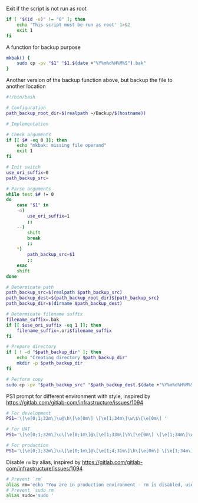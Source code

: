 Exit if the script is not run as root

```sh
if [ "$(id -u)" != "0" ]; then
	echo 'This script must be run as root' 1>&2
	exit 1
fi
```

A function for backup purpose

```sh
mkbak() {
	sudo cp -pv "$1" "$1.$(date +"%Y%m%d%H%M%S").bak"
}
```

Another version of the backup function above, but backup the file to another location

```sh
#!/bin/bash

# Configuration
path_backup_root_dir=$(realpath ~/Backup/$(hostname))

# Implementation

# Check arguments
if [[ $# -eq 0 ]]; then
	echo "mkbak: missing file operand"
	exit 1
fi

# Init switch
use_ori_suffix=0
path_backup_src=

# Parse arguments
while test $# != 0
do
	case "$1" in
	-o)
		use_ori_suffix=1
		;;
	--)
		shift
		break
		;;
	*)
		path_backup_src=$1
		;;
	esac
	shift
done

# Determinate path
path_backup_src=$(realpath $path_backup_src)
path_backup_dest=${path_backup_root_dir}${path_backup_src}
path_backup_dir=$(dirname $path_backup_dest)

# Determinate filename suffix
filename_suffix=.bak
if [[ $use_ori_suffix -eq 1 ]]; then
	filename_suffix=.ori$filename_suffix
fi

# Prepare directory
if [ ! -d "$path_backup_dir" ]; then
	echo "Creating directory $path_backup_dir"
	mkdir -p $path_backup_dir
fi

# Perform copy
sudo cp -pv "$path_backup_src" "$path_backup_dest.$(date +"%Y%m%d%H%M%S")$filename_suffix"
```

PS1 prompt for different environment with style, inspired by https://gitlab.com/gitlab-com/infrastructure/issues/1094

```sh
# For development
PS1='\[\e[0;1;32m\]\u@\h\[\e[0m\] \[\e[1;34m\]\w\$\[\e[0m\] '

# For UAT
PS1='\[\e[0;1;32m\]\u\[\e[0;1m\]@\[\e[1;33m\]\h\[\e[0m\] \[\e[1;34m\]\w\$\[\e[0m\] '

# For production
PS1='\[\e[0;1;32m\]\u\[\e[0;1m\]@\[\e[1;4;31m\]\h\[\e[0m\] \[\e[1;34m\]\w\$\[\e[0m\] '
```

Disable `rm` by alias, inspired by https://gitlab.com/gitlab-com/infrastructure/issues/1094

```sh
# Prevent `rm`
alias rm='echo "You are in production environment - rm is disabled, use trash or /bin/rm instead."'
# Prevent `sudo rm`
alias sudo='sudo '
```
